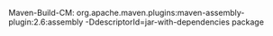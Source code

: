 Maven-Build-CM:
org.apache.maven.plugins:maven-assembly-plugin:2.6:assembly -DdescriptorId=jar-with-dependencies package